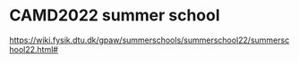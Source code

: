 # CAMD2022 summer school

https://wiki.fysik.dtu.dk/gpaw/summerschools/summerschool22/summerschool22.html#
